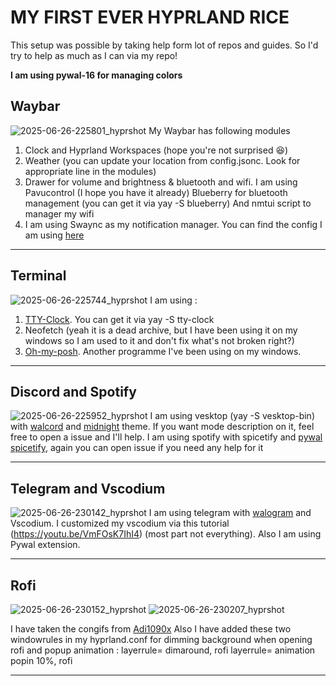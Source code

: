 # MY FIRST EVER HYPRLAND RICE
This setup was possible by taking help form lot of repos and guides. So I'd try to help as much as I can via my repo!

**I am using pywal-16 for managing colors**

## Waybar
![2025-06-26-225801_hyprshot](https://github.com/user-attachments/assets/d2d609e7-49c1-4053-b79e-80474b81607f)
My Waybar has following modules
1. Clock and Hyprland Workspaces (hope you're not surprised 😆)
2. Weather (you can update your location from config.jsonc. Look for appropriate line in the modules)
3. Drawer for volume and brightness & bluetooth and wifi.
   I am using Pavucontrol (I hope you have it already)
   Blueberry for bluetooth management (you can get it via yay -S blueberry)
   And nmtui script to manager my wifi
4. I am using Swaync as my notification manager. You can find the config I am using [here](https://github.com/elifouts/Dotfiles)
---
## Terminal
![2025-06-26-225744_hyprshot](https://github.com/user-attachments/assets/42bf3a50-3e8b-47db-8150-efd76519cced)
I am using :
1. [TTY-Clock](https://github.com/xorg62/tty-clock). You can get it via yay -S tty-clock
2. Neofetch (yeah it is a dead archive, but I have been using it on my windows so I am used to it and don't fix what's not broken right?)
3. [Oh-my-posh](https://ohmyposh.dev/). Another programme I've been using on my windows.
---
## Discord and Spotify  
![2025-06-26-225952_hyprshot](https://github.com/user-attachments/assets/7178396b-4c9e-442c-bff5-44486e09161f)
I am using vesktop (yay -S vesktop-bin) with [walcord](https://github.com/Danrus1100/walcord) and [midnight](https://github.com/refact0r/midnight-discord?tab=readme-ov-file) theme. If you want mode description on it, feel free to open a issue and I'll help.
I am using spotify with spicetify and [pywal spicetify](https://github.com/jhideki/pywal-spicetify), again you can open issue if you need any help for it

---
## Telegram and Vscodium
![2025-06-26-230142_hyprshot](https://github.com/user-attachments/assets/129675f2-c436-422d-8610-915bad7489d8)
I am using telegram with [walogram](https://codeberg.org/thirtysix/walogram) and Vscodium.
I customized my vscodium via this tutorial (https://youtu.be/VmFOsK7IhI4) (most part not everything). Also I am using Pywal extension.

---
## Rofi
![2025-06-26-230152_hyprshot](https://github.com/user-attachments/assets/ad90ed33-f848-4243-b366-85b53e5af126)
![2025-06-26-230207_hyprshot](https://github.com/user-attachments/assets/1aad45fb-ee82-4ed3-86ca-1b73b676b1b9)

I have taken the congifs from [Adi1090x](https://github.com/adi1090x/rofi#)
Also I have added these two windowrules in my hyprland.conf for dimming background when opening rofi and popup animation :
layerrule= dimaround, rofi
layerrule= animation popin 10%, rofi

---


